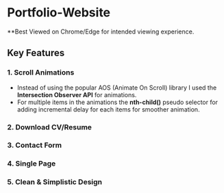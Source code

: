# Portfolio-Website
**Best Viewed on Chrome/Edge for intended viewing experience.

## Key Features
### 1. Scroll Animations
- Instead of using the popular AOS (Animate On Scroll) library I used the **Intersection Observer API** for animations.
- For multiple items in the animations the **nth-child()** pseudo selector for adding incremental delay for each items for smoother animation.
### 2. Download CV/Resume
### 3. Contact Form
### 4. Single Page
### 5. Clean & Simplistic Design
